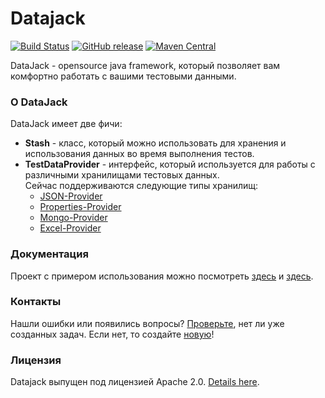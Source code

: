 # Datajack
[![Build Status](https://travis-ci.org/sbtqa/datajack.svg?branch=master)](https://travis-ci.org/sbtqa/datajack) [![GitHub release](https://img.shields.io/github/release/sbtqa/datajack.svg?style=flat-square)](https://github.com/sbtqa/datajack/releases) [![Maven Central](https://img.shields.io/maven-central/v/ru.sbtqa.tag.datajack/datajack-parent.svg)](https://mvnrepository.com/artifact/ru.sbtqa.tag.datajack/datajack-parent)

DataJack - opensource java framework, который позволяет вам комфортно работать с вашими тестовыми данными.

### О DataJack
DataJack имеет две фичи:
* **Stash** - класс, который можно использовать для хранения и использования данных во время выполнения тестов.
* **TestDataProvider** - интерфейс, который используется для работы с различными хранилищами тестовых данных.   
Сейчас поддерживаются следующие типы хранилищ:
  * [JSON-Provider](https://github.com/sbtqa/datajack/tree/master/providers/json-provider)
  * [Properties-Provider](https://github.com/sbtqa/datajack/tree/master/providers/properties-provider)
  * [Mongo-Provider](https://github.com/sbtqa/datajack/tree/master/providers/mongo-provider)
  * [Excel-Provider](https://github.com/sbtqa/datajack/tree/master/providers/excel-provider)

### Документация
Проект с примером использования можно посмотреть [здесь](https://github.com/sbtqa/datajack-example) и [здесь](https://github.com/sbtqa/datajack/tree/master/providers/json-provider/src/test).

### Контакты
Нашли ошибки или появились вопросы? [Проверьте](https://github.com/sbtqa/datajack/issues), нет ли уже созданных задач. Если нет, то создайте [новую](https://github.com/sbtqa/datajack/issues/new)!

### Лицензия 
Datajack выпущен под лицензией Apache 2.0. [Details here](https://github.com/sbtqa/datajack/blob/master/LICENSE).
